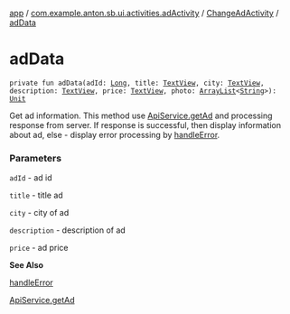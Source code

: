 [app](../../index.md) / [com.example.anton.sb.ui.activities.adActivity](../index.md) / [ChangeAdActivity](index.md) / [adData](./ad-data.md)

# adData

`private fun adData(adId: `[`Long`](https://kotlinlang.org/api/latest/jvm/stdlib/kotlin/-long/index.html)`, title: `[`TextView`](https://developer.android.com/reference/android/widget/TextView.html)`, city: `[`TextView`](https://developer.android.com/reference/android/widget/TextView.html)`, description: `[`TextView`](https://developer.android.com/reference/android/widget/TextView.html)`, price: `[`TextView`](https://developer.android.com/reference/android/widget/TextView.html)`, photo: `[`ArrayList`](https://kotlinlang.org/api/latest/jvm/stdlib/kotlin.collections/-array-list/index.html)`<`[`String`](https://kotlinlang.org/api/latest/jvm/stdlib/kotlin/-string/index.html)`>): `[`Unit`](https://kotlinlang.org/api/latest/jvm/stdlib/kotlin/-unit/index.html)

Get ad information. This method use [ApiService.getAd](../../com.example.anton.sb.service/-api-service/get-ad.md) and processing response from server.
If response is successful, then display information about ad, else - display error
processing by [handleError](../../com.example.anton.sb.extensions/handle-error.md).

### Parameters

`adId` - ad id

`title` - title ad

`city` - city of ad

`description` - description of ad

`price` - ad price

**See Also**

[handleError](../../com.example.anton.sb.extensions/handle-error.md)

[ApiService.getAd](../../com.example.anton.sb.service/-api-service/get-ad.md)

